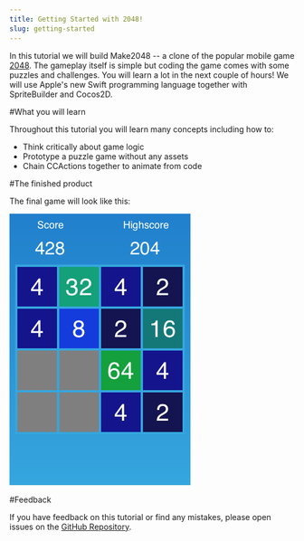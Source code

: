 ```yaml
---
title: Getting Started with 2048!
slug: getting-started
---
```


In this tutorial we will build Make2048 -- a clone of the popular mobile game [2048](https://itunes.apple.com/us/app/2048-by-gabriele-cirulli/id868076805?mt=8). The gameplay itself is simple but coding the game comes with some puzzles and challenges. You will learn a lot in the next couple of hours! We will use Apple's new Swift programming language together with SpriteBuilder and Cocos2D.

<!-- If you aren't familiar with SpriteBuilder you should read our [SpriteBuilder beginner tutorial](https://www.makeschool.com/tutorials/getting-started-with-spritebuilder-and-swift/installing-spritebuilder) first since this tutorial assumes that you are familiar with basic SpriteBuilder tasks. Make sure you have both SpriteBuilder and Xcode installed! -->

#What you will learn

Throughout this tutorial you will learn many concepts including how to:

- Think critically about game logic
- Prototype a puzzle game without any assets
- Chain CCActions together to animate from code

#The finished product

The final game will look like this:

<!-- TODO: update with gif -->

![The finished game](./SimulatorPolish.png)

#Feedback

If you have feedback on this tutorial or find any mistakes, please open issues on the [GitHub Repository](https://github.com/MakeSchool-Tutorials/2048-SpriteBuilder-Swift).
